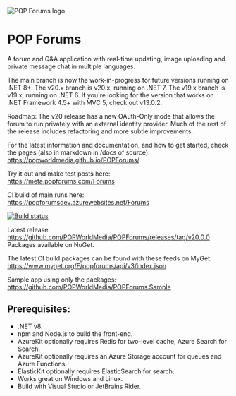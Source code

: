 ![POP Forums logo](https://avatars2.githubusercontent.com/u/8217691?s=200&v=4)

POP Forums
=========

A forum and Q&A application with real-time updating, image uploading and private message chat in multiple languages.

The main branch is now the work-in-progress for future versions running on .NET 8+. The v20.x branch is v20.x, running on .NET 7. The v19.x branch is v19.x, running on .NET 6. If you're looking for the version that works on .NET Framework 4.5+ with MVC 5, check out v13.0.2.

Roadmap:
The v20 release has a new OAuth-Only mode that allows the forum to run privately with an external identity provider. Much of the rest of the release includes refactoring and more subtle improvements.

For the latest information and documentation, and how to get started, check the pages (also in markdown in /docs of source):  
https://popworldmedia.github.io/POPForums/

Try it out and make test posts here:  
https://meta.popforums.com/Forums

CI build of main runs here:  
https://popforumsdev.azurewebsites.net/Forums

[![Build status](https://dev.azure.com/popw/POP%20Forums/_apis/build/status/popforumsdev)](https://dev.azure.com/popw/POP%20Forums/_build/latest?definitionId=13)

Latest release:  
https://github.com/POPWorldMedia/POPForums/releases/tag/v20.0.0  
Packages available on NuGet.

The latest CI build packages can be found with these feeds on MyGet:  
https://www.myget.org/F/popforums/api/v3/index.json   

Sample app using only the packages:  
https://github.com/POPWorldMedia/POPForums.Sample  

## Prerequisites:
* .NET v8.
* npm and Node.js to build the front-end.
* AzureKit optionally requires Redis for two-level cache, Azure Search for Search.
* AzureKit optionally requires an Azure Storage account for queues and Azure Functions.
* ElasticKit optionally requires ElasticSearch for search.
* Works great on Windows and Linux.
* Build with Visual Studio or JetBrains Rider.
